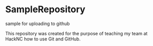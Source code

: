 # SampleRepository
sample for uploading to github

This repository was created for the purpose of teaching my team at HackNC how to use Git and GitHub.
